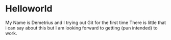 # Helloworld
My Name is Demetrius and I trying out Git for the first time
There is little that i can say about this but I am looking forward to getting (pun intended) to work. 

